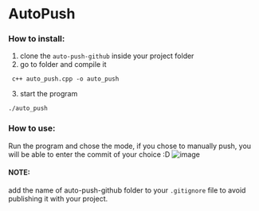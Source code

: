# AutoPush

### How to install: 

1. clone the ``` auto-push-github ``` inside your project folder
2. go to folder and compile it
```shell
 c++ auto_push.cpp -o auto_push
```
3. start the program
```shell
./auto_push
```

### How to use: 
Run the program and chose the mode, if you chose to manually push, you will be able to enter the commit of your choice :D
![image](https://user-images.githubusercontent.com/43254081/156018790-73181012-43b0-4c43-b86e-b20f3e7548aa.png)

#### NOTE:
add the name of auto-push-github folder to your ```.gitignore``` file to avoid publishing it with your project.

